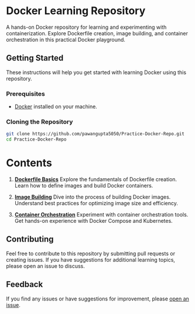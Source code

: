 # Docker Learning Repository

A hands-on Docker repository for learning and experimenting with containerization. Explore Dockerfile creation, image building, and container orchestration in this practical Docker playground.

## Getting Started

These instructions will help you get started with learning Docker using this repository.

### Prerequisites

- [Docker](https://www.docker.com/get-started) installed on your machine.

### Cloning the Repository

```bash
git clone https://github.com/pawangupta5050/Practice-Docker-Repo.git
cd Practice-Docker-Repo
```

# Contents

1. **[Dockerfile Basics](https://docs.docker.com/get-started/02_our_app/)**
   Explore the fundamentals of Dockerfile creation. Learn how to define images and build Docker containers.

2. **[Image Building](https://docs.docker.com/engine/reference/commandline/images/)**
   Dive into the process of building Docker images. Understand best practices for optimizing image size and efficiency.

3. **[Container Orchestration](https://docs.docker.com/compose/)**
   Experiment with container orchestration tools. Get hands-on experience with Docker Compose and Kubernetes.

## Contributing

Feel free to contribute to this repository by submitting pull requests or creating issues. If you have suggestions for additional learning topics, please open an issue to discuss.

## Feedback

If you find any issues or have suggestions for improvement, please [open an issue](https://github.com/pawangupta5050/Practice-Docker-Repo).